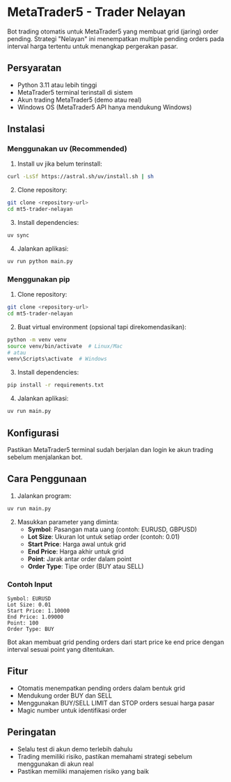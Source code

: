 # MetaTrader5 - Trader Nelayan

Bot trading otomatis untuk MetaTrader5 yang membuat grid (jaring) order pending. Strategi "Nelayan" ini menempatkan multiple pending orders pada interval harga tertentu untuk menangkap pergerakan pasar.

## Persyaratan

- Python 3.11 atau lebih tinggi
- MetaTrader5 terminal terinstall di sistem
- Akun trading MetaTrader5 (demo atau real)
- Windows OS (MetaTrader5 API hanya mendukung Windows)

## Instalasi

### Menggunakan uv (Recommended)

1. Install uv jika belum terinstall:
```bash
curl -LsSf https://astral.sh/uv/install.sh | sh
```

2. Clone repository:
```bash
git clone <repository-url>
cd mt5-trader-nelayan
```

3. Install dependencies:
```bash
uv sync
```

4. Jalankan aplikasi:
```bash
uv run python main.py
```

### Menggunakan pip

1. Clone repository:
```bash
git clone <repository-url>
cd mt5-trader-nelayan
```

2. Buat virtual environment (opsional tapi direkomendasikan):
```bash
python -m venv venv
source venv/bin/activate  # Linux/Mac
# atau
venv\Scripts\activate  # Windows
```

3. Install dependencies:
```bash
pip install -r requirements.txt
```

4. Jalankan aplikasi:
```bash
uv run main.py
```

## Konfigurasi

Pastikan MetaTrader5 terminal sudah berjalan dan login ke akun trading sebelum menjalankan bot.

## Cara Penggunaan

1. Jalankan program:
```bash
uv run main.py
```

2. Masukkan parameter yang diminta:
   - **Symbol**: Pasangan mata uang (contoh: EURUSD, GBPUSD)
   - **Lot Size**: Ukuran lot untuk setiap order (contoh: 0.01)
   - **Start Price**: Harga awal untuk grid
   - **End Price**: Harga akhir untuk grid
   - **Point**: Jarak antar order dalam point
   - **Order Type**: Tipe order (BUY atau SELL)

### Contoh Input

```
Symbol: EURUSD
Lot Size: 0.01
Start Price: 1.10000
End Price: 1.09000
Point: 100
Order Type: BUY
```

Bot akan membuat grid pending orders dari start price ke end price dengan interval sesuai point yang ditentukan.

## Fitur

- Otomatis menempatkan pending orders dalam bentuk grid
- Mendukung order BUY dan SELL
- Menggunakan BUY/SELL LIMIT dan STOP orders sesuai harga pasar
- Magic number untuk identifikasi order

## Peringatan

- Selalu test di akun demo terlebih dahulu
- Trading memiliki risiko, pastikan memahami strategi sebelum menggunakan di akun real
- Pastikan memiliki manajemen risiko yang baik
